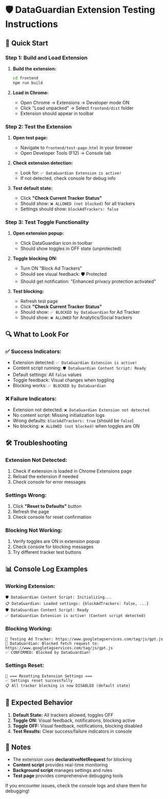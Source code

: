 # 🛡️ DataGuardian Extension Testing Instructions

## 🚀 **Quick Start**

### **Step 1: Build and Load Extension**

1. **Build the extension:**

   ```bash
   cd frontend
   npm run build
   ```

2. **Load in Chrome:**
   - Open Chrome → Extensions → Developer mode ON
   - Click "Load unpacked" → Select `frontend/dist` folder
   - Extension should appear in toolbar

### **Step 2: Test the Extension**

1. **Open test page:**

   - Navigate to `frontend/test-page.html` in your browser
   - Open Developer Tools (F12) → Console tab

2. **Check extension detection:**

   - Look for: `✅ DataGuardian Extension is active!`
   - If not detected, check console for debug info

3. **Test default state:**
   - Click **"Check Current Tracker Status"**
   - Should show: `❌ ALLOWED (not blocked)` for all trackers
   - Settings should show: `blockAdTrackers: false`

### **Step 3: Test Toggle Functionality**

1. **Open extension popup:**

   - Click DataGuardian icon in toolbar
   - Should show toggles in OFF state (unprotected)

2. **Toggle blocking ON:**

   - Turn ON "Block Ad Trackers"
   - Should see visual feedback: 🛡️ Protected
   - Should get notification: "Enhanced privacy protection activated"

3. **Test blocking:**
   - Refresh test page
   - Click **"Check Current Tracker Status"**
   - Should show: `✅ BLOCKED by DataGuardian` for Ad Tracker
   - Should show: `❌ ALLOWED` for Analytics/Social trackers

## 🔍 **What to Look For**

### **✅ Success Indicators:**

- Extension detected: `✅ DataGuardian Extension is active!`
- Content script running: `🛡️ DataGuardian Content Script: Ready`
- Default settings: All `false` values
- Toggle feedback: Visual changes when toggling
- Blocking works: `✅ BLOCKED by DataGuardian`

### **❌ Failure Indicators:**

- Extension not detected: `❌ DataGuardian Extension not detected`
- No content script: Missing initialization logs
- Wrong defaults: `blockAdTrackers: true` (should be `false`)
- No blocking: `❌ ALLOWED (not blocked)` when toggles are ON

## 🛠️ **Troubleshooting**

### **Extension Not Detected:**

1. Check if extension is loaded in Chrome Extensions page
2. Reload the extension if needed
3. Check console for error messages

### **Settings Wrong:**

1. Click **"Reset to Defaults"** button
2. Refresh the page
3. Check console for reset confirmation

### **Blocking Not Working:**

1. Verify toggles are ON in extension popup
2. Check console for blocking messages
3. Try different tracker test buttons

## 📊 **Console Log Examples**

### **Working Extension:**

```
🛡️ DataGuardian Content Script: Initializing...
📋 DataGuardian: Loaded settings: {blockAdTrackers: false, ...}
🛡️ DataGuardian Content Script: Ready
✅ DataGuardian Extension is active! (Content script detected)
```

### **Blocking Working:**

```
🧪 Testing Ad Tracker: https://www.googletagservices.com/tag/js/gpt.js
🚫 DataGuardian: Blocked fetch request to: https://www.googletagservices.com/tag/js/gpt.js
✅ CONFIRMED: Blocked by DataGuardian!
```

### **Settings Reset:**

```
🔄 === Resetting Extension Settings ===
✅ Settings reset successfully
📋 All tracker blocking is now DISABLED (default state)
```

## 🎯 **Expected Behavior**

1. **Default State:** All trackers allowed, toggles OFF
2. **Toggle ON:** Visual feedback, notifications, blocking active
3. **Toggle OFF:** Visual feedback, notifications, blocking disabled
4. **Test Results:** Clear success/failure indicators in console

## 📝 **Notes**

- The extension uses **declarativeNetRequest** for blocking
- **Content script** provides real-time monitoring
- **Background script** manages settings and rules
- **Test page** provides comprehensive debugging tools

If you encounter issues, check the console logs and share them for debugging!
